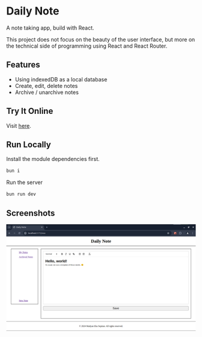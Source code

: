 # Daily Note

A note taking app, build with React.

This project does not focus on the beauty of the user interface, but more on the technical side of programming using React and React Router.

## Features

- Using indexedDB as a local database
- Create, edit, delete notes
- Archive / unarchive notes

## Try It Online

Visit [here](https://daily-note-psi.vercel.app/).

## Run Locally

Install the module dependencies first.

```txt
bun i
```

Run the server

```txt
bun run dev
```

## Screenshots

![Screenshot of Quill editor](./screenshots/ss-editor.png 'Quill Editor')

